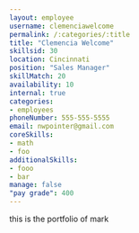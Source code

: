 ```yaml
--- 
layout: employee 
username: clemenciawelcome
permalink: /:categories/:title 
title: "Clemencia Welcome" 
skillsid: 30 
location: Cincinnati
position: "Sales Manager"
skillMatch: 20
availability: 10
internal: true
categories: 
- employees
phoneNumber: 555-555-5555 
email: nwpointer@gmail.com
coreSkills:
- math 
- foo
additionalSkills:
- fooo
- bar
manage: false
"pay grade": 400
---
```


this is the portfolio of mark